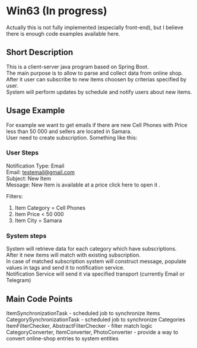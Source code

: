 # Win63 (In progress)

Actually this is not fully implemented (especially front-end), but I believe there is enough code examples available here.

## Short Description
This is a client-server java program based on Spring Boot.<br>
The main purpose is to allow to parse and collect data from online shop. After it user can subscribe to new items choosen by criterias specified by user.<br>
System will perform updates by schedule and notify users about new items.<br>

## Usage Example
For example we want to get emails if there are new Cell Phones with Price less than 50 000 and sellers are located in Samara.<br>
User need to create subscription. Something like this:<br>

### User Steps
Notification Type: Email<br>
Email: testemail@gmail.com<br>
Subject: New Item <ItemTitle><br>
Message: New Item <ItemTitle> is available at a price <ItemCost> click here to open it <ItemUrl>.<br>

Filters:
1) Item Category = Cell Phones
2) Item Price < 50 000
3) Item City = Samara

### System steps
System will retrieve data for each category which have subscriptions.<br>
After it new items will match with existing subscription.<br>
In case of matched subscription system will construct message, populate values in tags and send it to notification service.<br>
Notification Service will send it via specified transport (currently Email or Telegram)<br>

## Main Code Points
ItemSynchronizationTask - scheduled job to synchronize Items<br>
CategorySynchronizationTask - scheduled job to synchronize Categories<br>
ItemFilterChecker, AbstractFilterChecker - filter match logic<br>
CategoryConverter, ItemConverter, PhotoConverter - provide a way to convert online-shop entries to system entities
